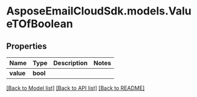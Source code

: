 # AsposeEmailCloudSdk.models.ValueTOfBoolean
## Properties
Name | Type | Description | Notes
------------ | ------------- | ------------- | -------------
**value** | **bool** |  | 



[[Back to Model list]](README.md#documentation-for-models) [[Back to API list]](README.md#documentation-for-api-endpoints) [[Back to README]](README.md)


